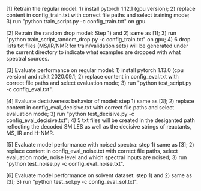 [1] Retrain the regular model: 1) install pytorch 1.12.1 (gpu version); 2) replace content in config_train.txt with correct file paths and select training mode; 3) run "python train_script.py -c config_train.txt" on gpu.   

[2] Retrain the random drop model: Step 1) and 2) same as [1]; 3) run "python train_script_random_drop.py -c config_train.txt" on gpu; 4) 6 drop lists txt files (MS/IR/NMR for train/validation sets) will be generated under the current directory to indicate what examples are dropped with what spectral sources.

[3] Evaluate performance on regular model: 1) install pytorch 1.13.0 (cpu version) and rdkit 2020.09.1; 2) replace content in config_eval.txt with correct file paths and select evaluation mode; 3) run "python test_script.py -c config_eval.txt".

[4] Evaluate decisiveness behavior of model: step 1) same as [3]; 2) replace content in config_eval_decisive.txt with correct file paths and select evaluation mode; 3) run "python test_decisive.py -c config_eval_decisive.txt"; 4) 5 txt files will be created in the desiganted path reflecting the decoded SMILES as well as the decisive strings of reactants, MS, IR and H-NMR.

[5] Evaluate model performance with noised spectra: step 1) same as [3]; 2) replace content in config_eval_noise.txt with correct file paths, select evaluation mode, noise level and which spectral inputs are noised; 3) run "python test_noise.py -c config_eval_noise.txt".

[6] Evaluate model performance on solvent dataset: step 1) and 2) same as [3]; 3) run "python test_sol.py -c config_eval_sol.txt".
